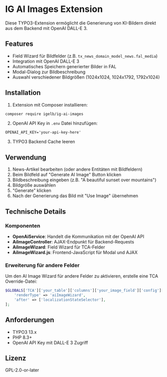 # IG AI Images Extension

Diese TYPO3-Extension ermöglicht die Generierung von KI-Bildern direkt aus dem Backend mit OpenAI DALL-E 3.

## Features

- Field Wizard für Bildfelder (z.B. `tx_news_domain_model_news.fal_media`)
- Integration mit OpenAI DALL-E 3
- Automatisches Speichern generierter Bilder in FAL
- Modal-Dialog zur Bildbeschreibung
- Auswahl verschiedener Bildgrößen (1024x1024, 1024x1792, 1792x1024)

## Installation

1. Extension mit Composer installieren:
```bash
composer require igelb/ig-ai-images
```

2. OpenAI API Key in `.env` Datei hinzufügen:
```
OPENAI_API_KEY='your-api-key-here'
```

3. TYPO3 Backend Cache leeren

## Verwendung

1. News-Artikel bearbeiten (oder andere Entitäten mit Bildfeldern)
2. Beim Bildfeld auf "Generate AI Image" Button klicken
3. Bildbeschreibung eingeben (z.B. "A beautiful sunset over mountains")
4. Bildgröße auswählen
5. "Generate" klicken
6. Nach der Generierung das Bild mit "Use Image" übernehmen

## Technische Details

### Komponenten

- **OpenAiService**: Handelt die Kommunikation mit der OpenAI API
- **AiImageController**: AJAX-Endpunkt für Backend-Requests
- **AiImageWizard**: Field Wizard für TCA-Felder
- **AiImageWizard.js**: Frontend-JavaScript für Modal und AJAX

### Erweiterung für andere Felder

Um den AI Image Wizard für andere Felder zu aktivieren, erstelle eine TCA Override-Datei:

```php
$GLOBALS['TCA']['your_table']['columns']['your_image_field']['config']['fieldWizard']['aiImageWizard'] = [
    'renderType' => 'aiImageWizard',
    'after' => ['localizationStateSelector'],
];
```

## Anforderungen

- TYPO3 13.x
- PHP 8.3+
- OpenAI API Key mit DALL-E 3 Zugriff

## Lizenz

GPL-2.0-or-later

